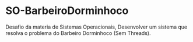 # SO-BarbeiroDorminhoco
Desafio da materia de Sistemas Operacionais, Desenvolver um sistema que resolva o problema do Barbeiro Dorminhoco (Sem Threads).
